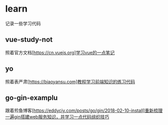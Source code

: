 # learn
记录一些学习代码

## vue-study-not
照着官方文档[https://cn.vuejs.org]学习vue的一点笔记

## yo
照着表严肃[https://biaoyansu.com]教程学习前端知识的练习代码

## go-gin-examplu
跟着煎鱼博客[https://eddycjy.com/posts/go/gin/2018-02-10-install]重新梳理一遍gin搭建web服务知识，并学习一点代码组织技巧